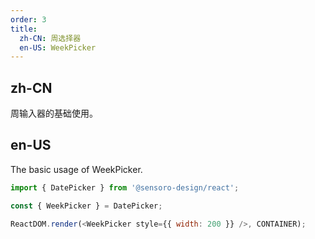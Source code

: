 ```yaml
---
order: 3
title:
  zh-CN: 周选择器
  en-US: WeekPicker
---
```


## zh-CN

周输入器的基础使用。

## en-US

The basic usage of WeekPicker.

```js
import { DatePicker } from '@sensoro-design/react';

const { WeekPicker } = DatePicker;

ReactDOM.render(<WeekPicker style={{ width: 200 }} />, CONTAINER);
```
